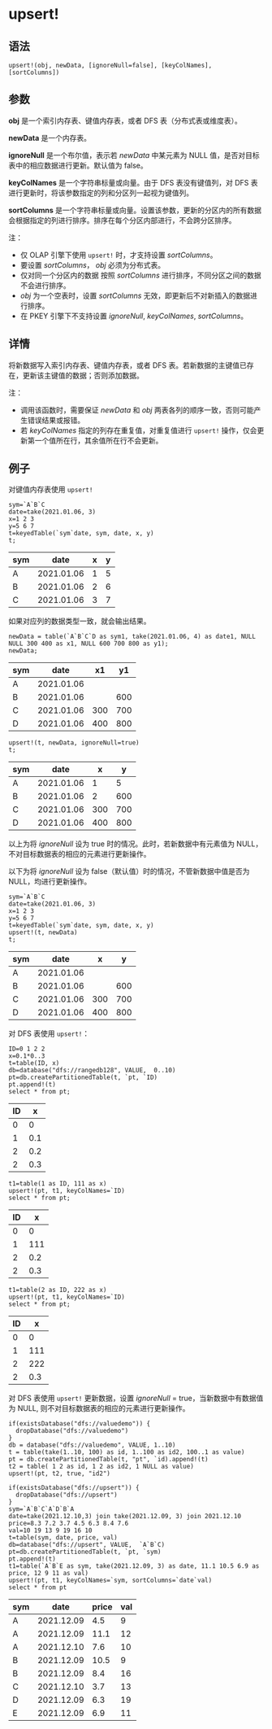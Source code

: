 # upsert!

## 语法

`upsert!(obj, newData, [ignoreNull=false], [keyColNames],
[sortColumns])`

## 参数

**obj** 是一个索引内存表、键值内存表，或者 DFS 表（分布式表或维度表）。

**newData** 是一个内存表。

**ignoreNull** 是一个布尔值，表示若 *newData* 中某元素为 NULL 值，是否对目标表中的相应数据进行更新。默认值为
false。

**keyColNames** 是一个字符串标量或向量。由于 DFS 表没有键值列，对 DFS
表进行更新时，将该参数指定的列和分区列一起视为键值列。

**sortColumns**
是一个字符串标量或向量。设置该参数，更新的分区内的所有数据会根据指定的列进行排序。排序在每个分区内部进行，不会跨分区排序。

注：

* 仅 OLAP 引擎下使用 `upsert!` 时，才支持设置
  *sortColumns*。
* 要设置 *sortColumns*， *obj* 必须为分布式表。
* 仅对同一个分区内的数据 按照 *sortColumns* 进行排序，不同分区之间的数据不会进行排序。
* *obj* 为一个空表时，设置 *sortColumns* 无效，即更新后不对新插入的数据进行排序。
* 在 PKEY 引擎下不支持设置 *ignoreNull*,
  *keyColNames*, *sortColumns*。

## 详情

将新数据写入索引内存表、键值内存表，或者 DFS 表。若新数据的主键值已存在，更新该主键值的数据；否则添加数据。

注：

* 调用该函数时，需要保证 *newData* 和 *obj*
  两表各列的顺序一致，否则可能产生错误结果或报错。
* 若 *keyColNames* 指定的列存在重复值，对重复值进行
  `upsert!` 操作，仅会更新第一个值所在行，其余值所在行不会更新。

## 例子

对键值内存表使用 `upsert!`

```
sym=`A`B`C
date=take(2021.01.06, 3)
x=1 2 3
y=5 6 7
t=keyedTable(`sym`date, sym, date, x, y)
t;
```

| sym | date | x | y |
| --- | --- | --- | --- |
| A | 2021.01.06 | 1 | 5 |
| B | 2021.01.06 | 2 | 6 |
| C | 2021.01.06 | 3 | 7 |

如果对应列的数据类型一致，就会输出结果。

```
newData = table(`A`B`C`D as sym1, take(2021.01.06, 4) as date1, NULL NULL 300 400 as x1, NULL 600 700 800 as y1);
newData;
```

| sym | date | x1 | y1 |
| --- | --- | --- | --- |
| A | 2021.01.06 |  |  |
| B | 2021.01.06 |  | 600 |
| C | 2021.01.06 | 300 | 700 |
| D | 2021.01.06 | 400 | 800 |

```
upsert!(t, newData, ignoreNull=true)
t;
```

| sym | date | x | y |
| --- | --- | --- | --- |
| A | 2021.01.06 | 1 | 5 |
| B | 2021.01.06 | 2 | 600 |
| C | 2021.01.06 | 300 | 700 |
| D | 2021.01.06 | 400 | 800 |

以上为将 *ignoreNull* 设为 true 时的情况。此时，若新数据中有元素值为 NULL，不对目标数据表的相应的元素进行更新操作。

以下为将 *ignoreNull* 设为 false（默认值）时的情况，不管新数据中值是否为 NULL，均进行更新操作。

```
sym=`A`B`C
date=take(2021.01.06, 3)
x=1 2 3
y=5 6 7
t=keyedTable(`sym`date, sym, date, x, y)
upsert!(t, newData)
t;
```

| sym | date | x | y |
| --- | --- | --- | --- |
| A | 2021.01.06 |  |  |
| B | 2021.01.06 |  | 600 |
| C | 2021.01.06 | 300 | 700 |
| D | 2021.01.06 | 400 | 800 |

对 DFS 表使用 `upsert!`：

```
ID=0 1 2 2
x=0.1*0..3
t=table(ID, x)
db=database("dfs://rangedb128", VALUE,  0..10)
pt=db.createPartitionedTable(t, `pt, `ID)
pt.append!(t)
select * from pt;
```

| ID | x |
| --- | --- |
| 0 | 0 |
| 1 | 0.1 |
| 2 | 0.2 |
| 2 | 0.3 |

```
t1=table(1 as ID, 111 as x)
upsert!(pt, t1, keyColNames=`ID)
select * from pt;
```

| ID | x |
| --- | --- |
| 0 | 0 |
| 1 | 111 |
| 2 | 0.2 |
| 2 | 0.3 |

```
t1=table(2 as ID, 222 as x)
upsert!(pt, t1, keyColNames=`ID)
select * from pt;
```

| ID | x |
| --- | --- |
| 0 | 0 |
| 1 | 111 |
| 2 | 222 |
| 2 | 0.3 |

对 DFS 表使用 `upsert!` 更新数据，设置 *ignoreNull* = true，当新数据中有数据值为 NULL,
则不对目标数据表的相应的元素进行更新操作。

```
if(existsDatabase("dfs://valuedemo")) {
  dropDatabase("dfs://valuedemo")
}
db = database("dfs://valuedemo", VALUE, 1..10)
t = table(take(1..10, 100) as id, 1..100 as id2, 100..1 as value)
pt = db.createPartitionedTable(t, "pt", `id).append!(t)
t2 = table( 1 2 as id, 1 2 as id2, 1 NULL as value)
upsert!(pt, t2, true, "id2")
```

```
if(existsDatabase("dfs://upsert")) {
  dropDatabase("dfs://upsert")
}
sym=`A`B`C`A`D`B`A
date=take(2021.12.10,3) join take(2021.12.09, 3) join 2021.12.10
price=8.3 7.2 3.7 4.5 6.3 8.4 7.6
val=10 19 13 9 19 16 10
t=table(sym, date, price, val)
db=database("dfs://upsert", VALUE,  `A`B`C)
pt=db.createPartitionedTable(t, `pt, `sym)
pt.append!(t)
t1=table(`A`B`E as sym, take(2021.12.09, 3) as date, 11.1 10.5 6.9 as price, 12 9 11 as val)
upsert!(pt, t1, keyColNames=`sym, sortColumns=`date`val)
select * from pt
```

| sym | date | price | val |
| --- | --- | --- | --- |
| A | 2021.12.09 | 4.5 | 9 |
| A | 2021.12.09 | 11.1 | 12 |
| A | 2021.12.10 | 7.6 | 10 |
| B | 2021.12.09 | 10.5 | 9 |
| B | 2021.12.09 | 8.4 | 16 |
| C | 2021.12.10 | 3.7 | 13 |
| D | 2021.12.09 | 6.3 | 19 |
| E | 2021.12.09 | 6.9 | 11 |

